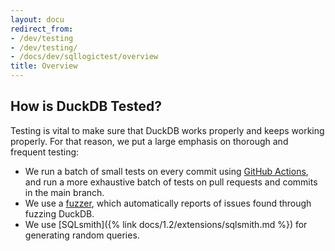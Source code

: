 ```yaml
---
layout: docu
redirect_from:
- /dev/testing
- /dev/testing/
- /docs/dev/sqllogictest/overview
title: Overview
---
```


## How is DuckDB Tested?

Testing is vital to make sure that DuckDB works properly and keeps working properly. For that reason, we put a large emphasis on thorough and frequent testing:
* We run a batch of small tests on every commit using [GitHub Actions](https://github.com/duckdb/duckdb/actions), and run a more exhaustive batch of tests on pull requests and commits in the main branch.
* We use a [fuzzer](https://github.com/duckdb/duckdb-fuzzer), which automatically reports of issues found through fuzzing DuckDB.
* We use [SQLsmith]({% link docs/1.2/extensions/sqlsmith.md %}) for generating random queries.
